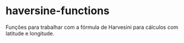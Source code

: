 # haversine-functions
Funções para trabalhar com a fórmula de Harvesini para cálculos com latitude e longitude.
